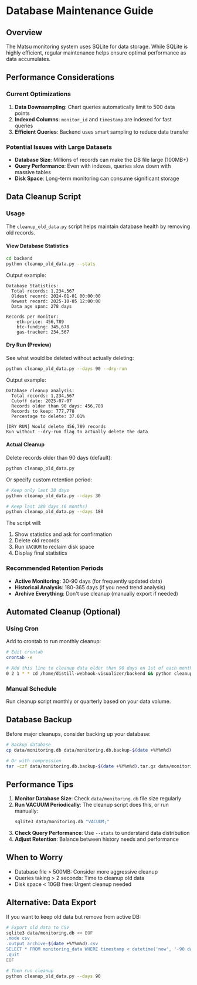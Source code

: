# Database Maintenance Guide

## Overview

The Matsu monitoring system uses SQLite for data storage. While SQLite is highly efficient, regular maintenance helps ensure optimal performance as data accumulates.

## Performance Considerations

### Current Optimizations

1. **Data Downsampling**: Chart queries automatically limit to 500 data points
2. **Indexed Columns**: `monitor_id` and `timestamp` are indexed for fast queries
3. **Efficient Queries**: Backend uses smart sampling to reduce data transfer

### Potential Issues with Large Datasets

- **Database Size**: Millions of records can make the DB file large (100MB+)
- **Query Performance**: Even with indexes, queries slow down with massive tables
- **Disk Space**: Long-term monitoring can consume significant storage

## Data Cleanup Script

### Usage

The `cleanup_old_data.py` script helps maintain database health by removing old records.

#### View Database Statistics

```bash
cd backend
python cleanup_old_data.py --stats
```

Output example:
```
Database Statistics:
  Total records: 1,234,567
  Oldest record: 2024-01-01 00:00:00
  Newest record: 2025-10-05 12:00:00
  Data age span: 278 days

Records per monitor:
    eth-price: 456,789
    btc-funding: 345,678
    gas-tracker: 234,567
```

#### Dry Run (Preview)

See what would be deleted without actually deleting:

```bash
python cleanup_old_data.py --days 90 --dry-run
```

Output example:
```
Database cleanup analysis:
  Total records: 1,234,567
  Cutoff date: 2025-07-07
  Records older than 90 days: 456,789
  Records to keep: 777,778
  Percentage to delete: 37.01%

[DRY RUN] Would delete 456,789 records
Run without --dry-run flag to actually delete the data
```

#### Actual Cleanup

Delete records older than 90 days (default):

```bash
python cleanup_old_data.py
```

Or specify custom retention period:

```bash
# Keep only last 30 days
python cleanup_old_data.py --days 30

# Keep last 180 days (6 months)
python cleanup_old_data.py --days 180
```

The script will:
1. Show statistics and ask for confirmation
2. Delete old records
3. Run `VACUUM` to reclaim disk space
4. Display final statistics

### Recommended Retention Periods

- **Active Monitoring**: 30-90 days (for frequently updated data)
- **Historical Analysis**: 180-365 days (if you need trend analysis)
- **Archive Everything**: Don't use cleanup (manually export if needed)

## Automated Cleanup (Optional)

### Using Cron

Add to crontab to run monthly cleanup:

```bash
# Edit crontab
crontab -e

# Add this line to cleanup data older than 90 days on 1st of each month at 2 AM
0 2 1 * * cd /home/distill-webhook-visualizer/backend && python cleanup_old_data.py --days 90 > /home/distill-webhook-visualizer/logs/cleanup.log 2>&1
```

### Manual Schedule

Run cleanup script monthly or quarterly based on your data volume.

## Database Backup

Before major cleanups, consider backing up your database:

```bash
# Backup database
cp data/monitoring.db data/monitoring.db.backup-$(date +%Y%m%d)

# Or with compression
tar -czf data/monitoring.db.backup-$(date +%Y%m%d).tar.gz data/monitoring.db
```

## Performance Tips

1. **Monitor Database Size**: Check `data/monitoring.db` file size regularly
2. **Run VACUUM Periodically**: The cleanup script does this, or run manually:
   ```bash
   sqlite3 data/monitoring.db "VACUUM;"
   ```
3. **Check Query Performance**: Use `--stats` to understand data distribution
4. **Adjust Retention**: Balance between history needs and performance

## When to Worry

- Database file > 500MB: Consider more aggressive cleanup
- Queries taking > 2 seconds: Time to cleanup old data
- Disk space < 10GB free: Urgent cleanup needed

## Alternative: Data Export

If you want to keep old data but remove from active DB:

```bash
# Export old data to CSV
sqlite3 data/monitoring.db << EOF
.mode csv
.output archive-$(date +%Y%m%d).csv
SELECT * FROM monitoring_data WHERE timestamp < datetime('now', '-90 days');
.quit
EOF

# Then run cleanup
python cleanup_old_data.py --days 90
```
